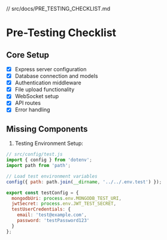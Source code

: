 // src/docs/PRE_TESTING_CHECKLIST.md

# Pre-Testing Checklist

## Core Setup
- [x] Express server configuration
- [x] Database connection and models
- [x] Authentication middleware
- [x] File upload functionality
- [x] WebSocket setup
- [x] API routes
- [x] Error handling

## Missing Components
1. Testing Environment Setup:
```javascript
// src/config/test.js
import { config } from 'dotenv';
import path from 'path';

// Load test environment variables
config({ path: path.join(__dirname, '../../.env.test') });

export const testConfig = {
  mongodbUri: process.env.MONGODB_TEST_URI,
  jwtSecret: process.env.JWT_TEST_SECRET,
  testUserCredentials: {
    email: 'test@example.com',
    password: 'testPassword123'
  }
};
